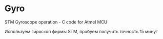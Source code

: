 # Gyro
STM Gyroscope operation  - C code for Atmel MCU 

Используем гироскоп фирмы STM, пробуем получить точность 15 минут
